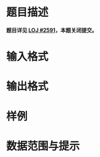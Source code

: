 
# 题目描述

**题目详见 [LOJ #2591](https://loj.ac/problem/2591)，本题关闭提交。**

# 输入格式



# 输出格式



# 样例



# 数据范围与提示



